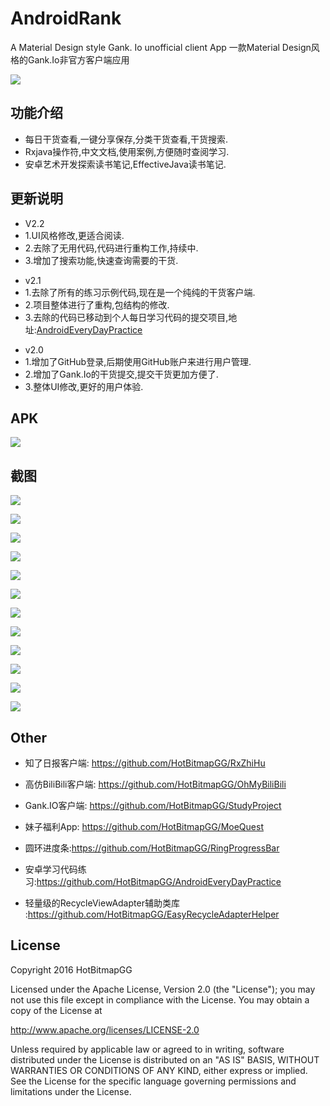 # AndroidRank

 A Material Design style Gank. Io unofficial client App 一款Material Design风格的Gank.Io非官方客户端应用

![](https://github.com/HotBitmapGG/StudyProject/blob/studyRank/pic/app_icon.png?raw=true)

## 功能介绍

* 每日干货查看,一键分享保存,分类干货查看,干货搜索.
* Rxjava操作符,中文文档,使用案例,方便随时查阅学习.
* 安卓艺术开发探索读书笔记,EffectiveJava读书笔记.


## 更新说明


  * V2.2
  * 1.UI风格修改,更适合阅读.
  * 2.去除了无用代码,代码进行重构工作,持续中.
  * 3.增加了搜索功能,快速查询需要的干货.

 </p>

  * v2.1
  * 1.去除了所有的练习示例代码,现在是一个纯纯的干货客户端.
  * 2.项目整体进行了重构,包结构的修改.
  * 3.去除的代码已移动到个人每日学习代码的提交项目,地址:[AndroidEveryDayPractice](https://github.com/HotBitmapGG/AndroidEveryDayPractice)

 </p>
 
  * v2.0
  * 1.增加了GitHub登录,后期使用GitHub账户来进行用户管理.
  * 2.增加了Gank.Io的干货提交,提交干货更加方便了.
  * 3.整体UI修改,更好的用户体验.
  
  

## APK

![](https://github.com/HotBitmapGG/StudyProject/blob/studyRank/pic/canvas.png?raw=true)


## 截图

![](https://github.com/HotBitmapGG/StudyProject/blob/studyRank/pic/01.png?raw=true)

![](https://github.com/HotBitmapGG/StudyProject/blob/studyRank/pic/02.png?raw=true)

![](https://github.com/HotBitmapGG/StudyProject/blob/studyRank/pic/03.png?raw=true)

![](https://github.com/HotBitmapGG/StudyProject/blob/studyRank/pic/04.png?raw=true)

![](https://github.com/HotBitmapGG/StudyProject/blob/studyRank/pic/05.png?raw=true)

![](https://github.com/HotBitmapGG/StudyProject/blob/studyRank/pic/06.png?raw=true)

![](https://github.com/HotBitmapGG/StudyProject/blob/studyRank/pic/07.png?raw=true)

![](https://github.com/HotBitmapGG/StudyProject/blob/studyRank/pic/08.png?raw=true)

![](https://github.com/HotBitmapGG/StudyProject/blob/studyRank/pic/09.png?raw=true)

![](https://github.com/HotBitmapGG/StudyProject/blob/studyRank/pic/10.png?raw=true)

![](https://github.com/HotBitmapGG/StudyProject/blob/studyRank/pic/11.png?raw=true)

![](https://github.com/HotBitmapGG/StudyProject/blob/studyRank/pic/12.png?raw=true)

## Other

  * 知了日报客户端: https://github.com/HotBitmapGG/RxZhiHu

  * 高仿BiliBili客户端: https://github.com/HotBitmapGG/OhMyBiliBili

  * Gank.IO客户端: https://github.com/HotBitmapGG/StudyProject

  * 妹子福利App: https://github.com/HotBitmapGG/MoeQuest

  * 圆环进度条:https://github.com/HotBitmapGG/RingProgressBar

  * 安卓学习代码练习:https://github.com/HotBitmapGG/AndroidEveryDayPractice
  
  * 轻量级的RecycleViewAdapter辅助类库 :https://github.com/HotBitmapGG/EasyRecycleAdapterHelper

## License

 Copyright 2016 HotBitmapGG

 Licensed under the Apache License, Version 2.0 (the "License"); you may not use this file except in compliance with the License. You may obtain a copy of the License at

 http://www.apache.org/licenses/LICENSE-2.0

 Unless required by applicable law or agreed to in writing, software distributed under the License is distributed on an "AS IS" BASIS, WITHOUT WARRANTIES OR CONDITIONS OF ANY KIND, either express or implied. See the License for the specific language governing permissions and limitations under the License.




